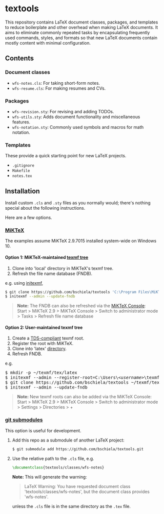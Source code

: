 textools
========
This repository contains LaTeX document classes, packages, and templates
to reduce boilerplate and other overhead when making LaTeX documents.
It aims to eliminate commonly repeated tasks by
encapsulating frequently used commands, styles, and formats so that
new LaTeX documents contain mostly content with minimal configuration.

Contents
--------
### Document classes

* `wfs-notes.cls`: For taking short-form notes.
* `wfs-resume.cls`: For making resumes and CVs.

### Packages

* `wfs-revision.sty`: For revising and adding TODOs.
* `wfs-utils.sty`: Adds document functionality and miscellaneous features.
* `wfs-notation.sty`: Commonly used symbols and macros for math notation.

### Templates
These provide a quick starting point for new LaTeX projects.

* `.gitignore`
* `Makefile`
* `notes.tex`

Installation
------------
Install custom `.cls` and `.sty` files as you normally would;
there's nothing special about the following instructions.

Here are a few options.

### [MiKTeX](https://docs.miktex.org/2.9/manual/localadditions.html "Integrating local additions")

The examples assume MiKTeX 2.9.7015 installed system-wide on Windows 10.

#### Option 1: MiKTeX-maintained [texmf tree](https://miktex.org/kb/texmf-roots "TEXMF root directories")

1. Clone into 'local' directory in MiKTeX's texmf tree.
2. Refresh the file name database (FNDB).

e.g. using [initexmf](https://docs.miktex.org/manual/initexmf.html),

```bash
$ git clone https://github.com/bschiela/textools 'C:\Program Files\MiKTeX 2.9\tex\latex\local\textools'
$ initexmf --admin --update-fndb
```

> **Note:** The FNDB can also be refreshed via the [MiKTeX Console](https://miktex.org/howto/miktex-console):\
> Start > MiKTeX 2.9 > MiKTeX Console > Switch to administrator mode > Tasks > Refresh file name database

#### Option 2: User-maintained texmf tree

1. Create a [TDS-compliant](https://miktex.org/kb/tds "TeX Directory Structure") texmf root.
2. Register the root with MiKTeX.
3. Clone into 'latex' [directory](https://miktex.org/faq/local-additions "Which is the best directory to keep my .sty files?").
4. Refresh FNDB.

e.g.

<pre>
$ mkdir -p ~/texmf/tex/latex
$ initexmf --admin --register-root=C:\Users\<<i>username</i>>\texmf
$ git clone https://github.com/bschiela/textools ~/texmf/tex/latex/textools
$ initexmf --admin --update-fndb
</pre>

> **Note:** New texmf roots can also be added via the MiKTeX Console:\
> Start > MiKTeX 2.9 > MiKTeX Console > Switch to administrator mode > Settings > Directories > +

### [git submodules](https://git-scm.com/book/en/v2/Git-Tools-Submodules "git submodules tutorial")
This option is useful for development.

1. Add this repo as a submodule of another LaTeX project:

    ```bash
    $ git submodule add https://github.com/bschiela/textools.git
    ```
    
2. Use the relative path to the `.cls` file, e.g.

    ```latex
    \documentclass{textools/classes/wfs-notes}
    ```
    
    **Note:** This will generate the warning:
    
    > LaTeX Warning: You have requested document class 'textools/classes/wfs-notes',
    but the document class provides 'wfs-notes'.
    
    unless the `.cls` file is in the same directory as the `.tex` file.
    
